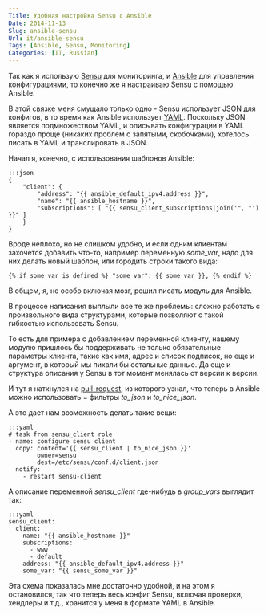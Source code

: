 ```yaml
---
Title: Удобная настройка Sensu с Ansible
Date: 2014-11-13
Slug: ansible-sensu
Url: it/ansible-sensu
Tags: [Ansible, Sensu, Monitoring]
Categories: [IT, Russian]
---
```


Так как я использую [Sensu](http://sensuapp.org/) для мониторинга,
и [Ansible](http://www.ansible.com/) для управления конфигурациями,
то конечно же я настраиваю Sensu с помощью Ansible.

В этой связке меня смущало только одно - Sensu использует
[JSON](https://ru.wikipedia.org/wiki/JSON) для конфигов,
в то время как Ansible использует [YAML](https://ru.wikipedia.org/wiki/YAML).
Поскольку JSON является подмножеством YAML, и описывать
конфигурации в YAML гораздо проще (никаких проблем с запятыми, скобочками),
хотелось писать в YAML и транслировать в JSON.

Начал я, конечно, с использования шаблонов Ansible:

    :::json
    {
        "client": {
            "address": "{{ ansible_default_ipv4.address }}",
            "name": "{{ ansible_hostname }}",
            "subscriptions": [ "{{ sensu_client_subscriptions|join('", "') }}" ]
        }
    }

Вроде неплохо, но не слишком удобно, и если одним клиентам захочется добавить
что-то, например переменную *some_var*, надо для них делать новый шаблон, или
городить строки такого вида:

    {% if some_var is defined %} "some_var": {{ some_var }}, {% endif %}

В общем, я, не особо включая мозг, решил писать модуль для Ansible.

В процессе написания выплыли все те же проблемы: сложно работать с произвольного
вида структурами, которые позволяют с такой гибкостью использовать Sensu.

То есть для примера с добавлением переменной клиенту, нашему модулю пришлось бы
поддерживать не только обязательные параметры клиента, такие как имя, адрес
и список подписок, но еще и аргумент, в который мы пихали бы остальные данные.
Да еще и структура описания у Sensu в тот момент менялась от версии к версии.

И тут я наткнулся на [pull-request](https://github.com/ansible/ansible/pull/2234),
из которого узнал, что теперь в Ansible можно использовать =
фильтры *to_json* и *to_nice_json*.

А это дает нам возможность делать такие вещи:

    :::yaml
    # task from sensu_client role
    - name: configure sensu client
      copy: content='{{ sensu_client | to_nice_json }}'
            owner=sensu
            dest=/etc/sensu/conf.d/client.json
      notify:
        - restart sensu-client

А описание переменной *sensu_client* где-нибудь в *group_vars* выглядит так:

    :::yaml
    sensu_client:
      client:
        name: "{{ ansible_hostname }}"
        subscriptions:
          - www
          - default
        address: "{{ ansible_default_ipv4.address }}"
        some_var: "{{ sensu_some_var }}"

Эта схема показалась мне достаточно удобной, и на этом я остановился,
так что теперь весь конфиг Sensu, включая проверки, хендлеры и т.д., хранится
у меня в формате YAML в Ansible.
